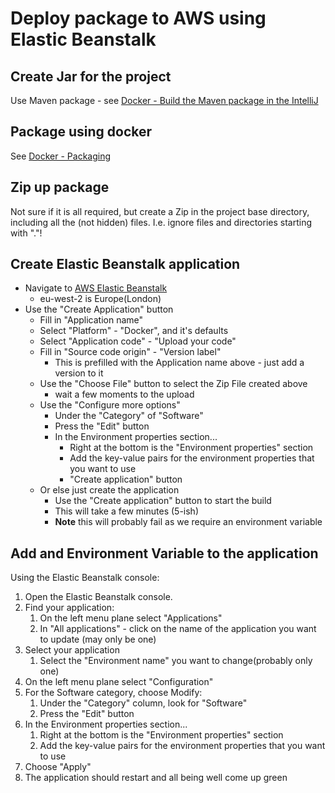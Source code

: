 # Deploy package to AWS using Elastic Beanstalk

## Create Jar for the project

Use Maven package - see [Docker - Build the Maven package in the IntelliJ](./docker.md#build-the-maven-package-in-the-intellij)

## Package using docker

See [Docker - Packaging](./docker.md#packaging)

## Zip up package

Not sure if it is all required, but create a Zip in the project base directory, including all the (not hidden) files.
I.e. ignore files and directories starting with "."!

## Create Elastic Beanstalk application

* Navigate to [AWS Elastic Beanstalk](https://eu-west-2.console.aws.amazon.com/elasticbeanstalk/home?region=eu-west-2#/welcome)
  * eu-west-2 is Europe(London)
* Use the "Create Application" button
  * Fill in "Application name"
  * Select "Platform" - "Docker", and it's defaults
  * Select "Application code" - "Upload your code"
  * Fill in "Source code origin" - "Version label"
    * This is prefilled with the Application name above - just add a version to it
  * Use the "Choose File" button to select the Zip File created above
    * wait a few moments to the upload
  * Use the "Configure more options"
    * Under the "Category" of "Software"
    * Press the "Edit" button
    * In the Environment properties section...
        * Right at the bottom is the "Environment properties" section
        * Add the key-value pairs for the environment properties that you want to use
        * "Create application" button
  * Or else just create the application
      * Use the "Create application" button to start the build
      * This will take a few minutes (5-ish)
      * **Note** this will probably fail as we require an environment variable

## Add and Environment Variable to the application 

Using the Elastic Beanstalk console:
1. Open the Elastic Beanstalk console.
2. Find your application:
   1. On the left menu plane select "Applications"
   2. In "All applications" - click on the name of the application you want to update (may only be one)
3. Select your application
   1. Select the "Environment name" you want to change(probably only one)
4. On the left menu plane select "Configuration"
5. For the Software category, choose Modify:
   1. Under the "Category" column, look for "Software"
   2. Press the "Edit" button
6. In the Environment properties section...
   1. Right at the bottom is the "Environment properties" section
   2. Add the key-value pairs for the environment properties that you want to use
7. Choose "Apply"
8. The application should restart and all being well come up green
